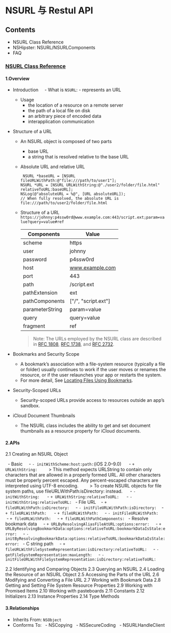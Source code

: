 # NSURL 与 Restul API

## Contents
- NSURL Class Reference
- NSHipster: NSURL/NSURLComponents
- FAQ

### [NSURL Class Reference](https://developer.apple.com/reference/foundation/nsurl)
#### 1.Overview
   - Introduction
      - What is `NSURL`:
         - represents an URL
      - Usage
         - the location of a resource on a remote server
         - the path of a local file on disk
         - an arbitrary piece of encoded data
         - interapplication communication
   - Structure of a URL
      - An NSURL object is composed of two parts
         - base URL
         - a string that is resolved relative to the base URL
      - Absolute URL and relative URL
        ```
         NSURL *baseURL = [NSURL fileURLWithPath:@"file:///path/to/user1"];
        NSURL *URL = [NSURL URLWithString:@"./user2/folder/file.html" relativeToURL:baseURL];
        NSLog(@"absoluteURL = %@", [URL absoluteURL]);  
        // When fully resolved, the absolute URL is  file:///path/to/user2/folder/file.html
          ```
      - Structure of a URL
      `https://johnny:p4ssw0rd@www.example.com:443/script.ext;param=value?query=value#ref`
      
         Components|Value|
          -------------|-----|
          scheme|https|
          user| johnny |
          password| p4ssw0rd |
          host|www.example.com|
          port| 443 |
          path|/script.ext|
          pathExtension| ext |
          pathComponents|["/", "script.ext"]|
          parameterString|param=value|
          query|query=value|
          fragment| ref |

          > Note: The URLs employed by the NSURL class are described in [RFC 1808](https://tools.ietf.org/html/rfc1808), [RFC 1738](https://tools.ietf.org/html/rfc1738), and [RFC 2732](https://tools.ietf.org/html/rfc2732).

   - Bookmarks and Security Scope
      - A bookmark’s association with a file-system resource (typically a file or folder) usually continues to work if the user moves or renames the resource, or if the user relaunches your app or restarts the system.
      - For more detail, See [Locating Files Using Bookmarks](https://developer.apple.com/library/content/documentation/FileManagement/Conceptual/FileSystemProgrammingGuide/AccessingFilesandDirectories/AccessingFilesandDirectories.html#//apple_ref/doc/uid/TP40010672-CH3-SW10).

   - Security-Scoped URLs
      - Security-scoped URLs provide access to resources outside an app’s sandbox.
   - iCloud Document Thumbnails
      - The NSURL class includes the ability to get and set document thumbnails as a resource property for iCloud documents.
      
#### 2.APIs
2.1 Creating an NSURL Object

   - Basic
      - `- initWithScheme:host:path:`(iOS 2.0–9.0)
      - `+ URLWithString:`
         > This method expects URLString to contain only characters that are allowed in a properly formed URL. All other characters must be properly percent escaped. Any percent-escaped characters are interpreted using UTF-8 encoding.
         > To create NSURL objects for file system paths, use fileURLWithPath:isDirectory: instead.
      - `- initWithString:`
      - `+ URLWithString:relativeToURL:`
      - `- initWithString:relativeToURL:`
   - File URL
      - `+ fileURLWithPath:isDirectory:`
      - `- initFileURLWithPath:isDirectory:`
      - `+ fileURLWithPath:`
      - `+ fileURLWithPath:`
      - `- initFileURLWithPath:`
      - `+ fileURLWithPath:`
      - `+ fileURLWithPathComponents:`
   - Resolve bookmark data
      - `+ URLByResolvingAliasFileAtURL:options:error:`
      - `+ URLByResolvingBookmarkData:options:relativeToURL:bookmarkDataIsStale:error:`
      - `- initByResolvingBookmarkData:options:relativeToURL:bookmarkDataIsStale:error:`
   - C string path
      - `+ fileURLWithFileSystemRepresentation:isDirectory:relativeToURL:`
      - `- getFileSystemRepresentation:maxLength:`
      - `- initFileURLWithFileSystemRepresentation:isDirectory:relativeToURL:`
      
2.2 Identifying and Comparing Objects
2.3 Querying an NSURL
2.4 Loading the Resource of an NSURL Object
2.5 Accessing the Parts of the URL
2.6 Modifying and Converting a File URL
2.7 Working with Bookmark Data
2.8 Getting and Setting File System Resource Properties
2.9 Working with Promised Items
2.10 Working with pasteboards
2.11 Constants
2.12 Initializers
2.13 Instance Properties
2.14 Type Methods

#### 3.Relationships
- Inherits From: `NSObject`
- Conforms To:
   - NSCopying
   - NSSecureCoding
   - NSURLHandleClient
